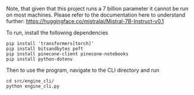 Note, that given that this project runs a 7 billion parameter it cannot be run on most machines. Please refer to the documentation here to understand further: https://huggingface.co/mistralai/Mistral-7B-Instruct-v0.1

To run, install the following dependencies

```
pip install 'transformers[torch]'
pip install bitsandbytes peft
pip install pinecone-client pinecone-notebooks
pip install python-dotenv
```

Then to use the program, navigate to the CLI directory and run

```
cd src/engine_cli/
python engine_cli.py
```